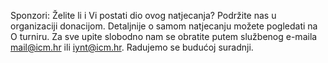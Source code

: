 Sponzori:
Želite li i Vi postati dio ovog natjecanja? Podržite nas u organizaciji donacijom. Detaljnije o samom natjecanju možete pogledati na O turniru. Za sve upite slobodno nam se obratite putem službenog e-maila mail@icm.hr ili iynt@icm.hr. Radujemo se budućoj suradnji.

